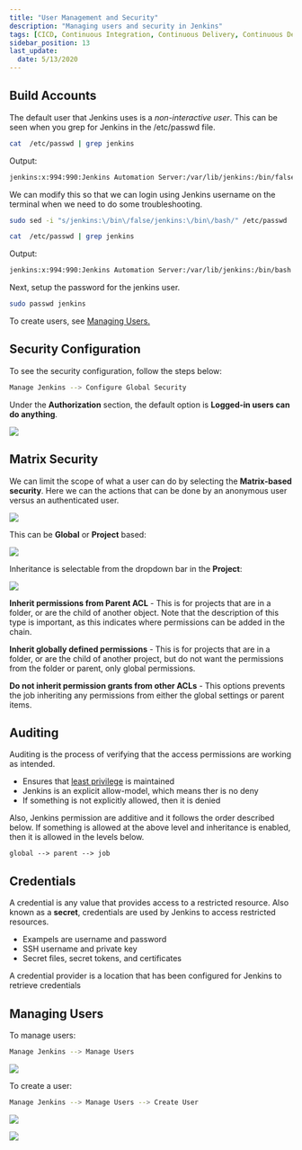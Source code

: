 ```yaml
---
title: "User Management and Security"
description: "Managing users and security in Jenkins"
tags: [CICD, Continuous Integration, Continuous Delivery, Continuous Deployment, Jenkins]
sidebar_position: 13
last_update:
  date: 5/13/2020
---
```



## Build Accounts 

The default user that Jenkins uses is a *non-interactive user*. This can be seen when you grep for Jenkins in the /etc/passwd file.

```bash
cat  /etc/passwd | grep jenkins
```

Output:

```bash 
jenkins:x:994:990:Jenkins Automation Server:/var/lib/jenkins:/bin/false
```

We can modify this so that we can login using Jenkins username on the terminal when we need to do some troubleshooting.

```bash
sudo sed -i "s/jenkins:\/bin\/false/jenkins:\/bin\/bash/" /etc/passwd 
```
```bash
cat  /etc/passwd | grep jenkins
```

Output:

```bash 
jenkins:x:994:990:Jenkins Automation Server:/var/lib/jenkins:/bin/bash 
```

Next, setup the password for the jenkins user.

```bash
sudo passwd jenkins 
```

To create users, see [Managing Users.](#managing-users)


## Security Configuration

To see the security configuration, follow the steps below:

```bash
Manage Jenkins --> Configure Global Security
```

Under the **Authorization** section, the default option is **Logged-in users can do anything**. 


<div class='img-center'>

![](/img/docs/jenusermgt.png)

</div>


## Matrix Security

We can limit the scope of what a user can do by selecting the **Matrix-based security**. Here we can the actions that can be done by an anonymous user versus an authenticated user. 


<div class='img-center'>

![](/img/docs/jenusermgt2.png)

</div>


This can be **Global** or **Project** based:


<div class='img-center'>

![](/img/docs/1026-jenkins-matrix-security.png)

</div>


Inheritance is selectable from the dropdown bar in the **Project**:


<div class='img-center'>

![](/img/docs/1026-jenkins-inheritance-selectable-from-dropdown.png)

</div>


**Inherit permissions from Parent ACL** - This is for projects that are in a folder, or are the child of another object. Note that the description of this type is important, as this indicates where permissions can be added in the chain.


**Inherit globally defined permissions**  - This is for projects that are in a folder, or are the child of another project, but do not want the permissions from the folder or parent, only global permissions.


**Do not inherit permission grants from other ACLs** - This options prevents the job inheriting any permissions from either the global settings or parent items.


## Auditing 

Auditing is the process of verifying that the access permissions are working as intended.

- Ensures that [least privilege](/docs/007-Cybersecurity/006-Identity-and-Access-Management/005-IAM-Concepts.md#principle-of-least-privilege) is maintained
- Jenkins is an explicit allow-model, which means ther is no deny
- If something is not explicitly allowed, then it is denied

Also, Jenkins permission are additive and it follows the order described below. If something is allowed at the above level and inheritance is enabled, then it is allowed in the levels below.

```
global --> parent --> job
```


## Credentials 

A credential is any value that provides access to a restricted resource. Also known as a **secret**, credentials are used by Jenkins to access restricted resources.

- Exampels are username and password
- SSH username and private key 
- Secret files, secret tokens, and certificates 

A credential provider is a location that has been configured for Jenkins to retrieve credentials

## Managing Users 

To manage users:

```bash
Manage Jenkins --> Manage Users 
```


<div class='img-center'>

![](/img/docs/tjenmanageusers.png)

</div>


To create a user:

```bash
Manage Jenkins --> Manage Users --> Create User
```


<div class='img-center'>

![](/img/docs/tjencreateuser.png)

</div>

<div class='img-center'>

![](/img/docs/tjennewuserdone.png)

</div>
